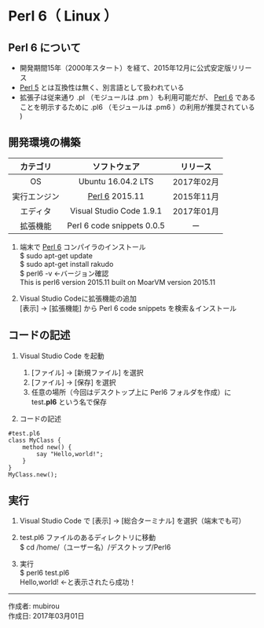 # Perl 6（ Linux ）

## Perl 6 について

* 開発期間15年（2000年スタート）を経て、2015年12月に公式安定版リリース
* [Perl 5](https://github.com/mubirou/HelloWorld/blob/master/languages/Perl/README.md) とは互換性は無く、別言語として扱われている
* 拡張子は従来通り .pl （モジュールは .pm ）も利用可能だが、 [Perl 6](https://ja.wikipedia.org/wiki/Perl_6) であることを明示するために .pl6 （モジュールは .pm6 ）の利用が推奨されている 
)

## 開発環境の構築

|カテゴリ|ソフトウェア|リリース|
|:--:|:--:|:--:|
|OS|Ubuntu 16.04.2 LTS|2017年02月|
|実行エンジン|[Perl 6](https://ja.wikipedia.org/wiki/Perl_6) 2015.11|2015年11月|
|エディタ|Visual Studio Code 1.9.1|2017年01月|
|拡張機能|Perl 6 code snippets 0.0.5|ー|

1. 端末で [Perl 6](https://ja.wikipedia.org/wiki/Perl_6) コンパイラのインストール  
    $ sudo apt-get update  
    $ sudo apt-get install rakudo  
    $ perl6 -v ←バージョン確認  
    This is perl6 version 2015.11 built on MoarVM version 2015.11

1. Visual Studio Codeに拡張機能の追加  
    [表示] → [拡張機能] から Perl 6 code snippets を検索＆インストール

## コードの記述

1. Visual Studio Code を起動
    1. [ファイル] → [新規ファイル] を選択
    1. [ファイル] → [保存] を選択
    1. 任意の場所（今回はデスクトップ上に Perl6 フォルダを作成）に test<b>.pl6</b> という名で保存  

1. コードの記述
```
#test.pl6
class MyClass {
    method new() {
        say "Hello,world!";
    }
}
MyClass.new();
```

## 実行

1. Visual Studio Code で [表示] → [総合ターミナル] を選択（端末でも可）

1. test.pl6 ファイルのあるディレクトリに移動  
$ cd /home/（ユーザー名）/デスクトップ/Perl6

1. 実行  
$ perl6 test.pl6  
Hello,world! ←と表示されたら成功！

***
作成者: mubirou  
作成日: 2017年03月01日
